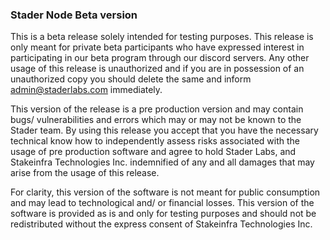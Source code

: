 ### Stader Node Beta version

This is a beta release solely intended for testing purposes. This release is only meant for private beta participants who have expressed interest in participating in our beta program through our discord servers. Any other usage of this release is unauthorized and if you are in possession of an unauthorized copy you should delete the same and inform admin@staderlabs.com immediately.

This version of the release is a pre production version and may contain bugs/ vulnerabilities and errors which may or may not be known to the Stader team. By using this release you accept that you have the necessary technical know how to independently assess risks associated with the usage of pre production software and agree to hold Stader Labs, and Stakeinfra Technologies Inc. indemnified of any and all damages that may arise from the usage of this release.

For clarity, this version of the software is not meant for public consumption and may lead to technological and/ or financial losses. This version of the software is provided as is and only for testing purposes and should not be redistributed without the express consent of Stakeinfra Technologies Inc.

